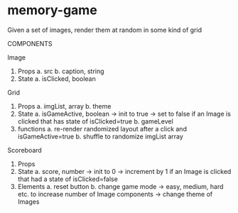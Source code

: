 # memory-game

Given a set of images, render them at random in some kind of grid

COMPONENTS

Image
1. Props
  a. src
  b. caption, string
2. State
  a. isClicked, boolean


Grid
1. Props
  a. imgList, array
  b. theme
2. State
  a. isGameActive, boolean
    -> init to true
    -> set to false if an Image is clicked that has state of isClicked=true
  b. gameLevel
3. functions
  a. re-render randomized layout after a click and isGameActive=true
  b. shuffle to randomize imgList array

Scoreboard
  1. Props
  2. State
    a. score, number
      -> init to 0
      -> increment by 1 if an Image is clicked that had a state of isClicked=false
  3. Elements
    a. reset button
    b. change game mode
      -> easy, medium, hard etc. to increase number of Image components
      -> change theme of Images
